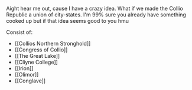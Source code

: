 Aight hear me out, cause I have a crazy idea. What if we made the Collio Republic a union of city-states. I'm 99% sure you already have something cooked up but if that idea seems good to you hmu

Consist of:
- [[Collios Northern Stronghold]]
- [[Congress of Collio]]
- [[The Great Lake]]
- [[Cliyne College]]
- [[Irion]]
- [[Olimor]]
- [[Conglave]]